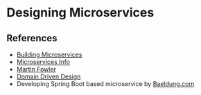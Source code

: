 # Designing Microservices




## References
*   [Building Microservices](https://www.amazon.com/Building-Microservices-Sam-Newman-ebook/dp/B00T3N7XB4/ref=sr_1_1?s=digital-text&ie=UTF8&qid=1468300255&sr=1-1&keywords=building+microservices)
*   [Microservices Info](http://microservices.io/)
*   [Martin Fowler](http://martinfowler.com/microservices/)
*   [Domain Driven Design](http://martinfowler.com/tags/domain%20driven%20design.html)
*   Developing Spring Boot based microservice by [Baeldung.com](./Building%2Ba%2BREST%2BAPI%2Bwith%2BSpring.pdf)
